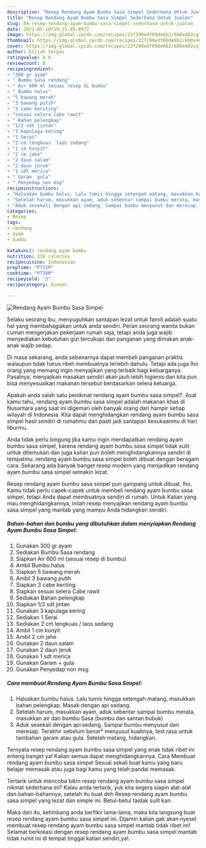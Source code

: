 ```yaml
---
description: "Resep Rendang Ayam Bumbu Sasa Simpel Sederhana Untuk Jualan"
title: "Resep Rendang Ayam Bumbu Sasa Simpel Sederhana Untuk Jualan"
slug: 84-resep-rendang-ayam-bumbu-sasa-simpel-sederhana-untuk-jualan
date: 2021-05-10T19:21:05.897Z
image: https://img-global.cpcdn.com/recipes/22f290edf69de6b2/680x482cq70/rendang-ayam-bumbu-sasa-simpel-foto-resep-utama.jpg
thumbnail: https://img-global.cpcdn.com/recipes/22f290edf69de6b2/680x482cq70/rendang-ayam-bumbu-sasa-simpel-foto-resep-utama.jpg
cover: https://img-global.cpcdn.com/recipes/22f290edf69de6b2/680x482cq70/rendang-ayam-bumbu-sasa-simpel-foto-resep-utama.jpg
author: Elijah Vargas
ratingvalue: 4.6
reviewcount: 8
recipeingredient:
- "300 gr ayam"
- " Bumbu Sasa rendang"
- " Air 600 ml sesuai resep di bumbu"
- " Bumbu halus"
- "5 bawang merah"
- "3 bawang putih"
- "3 cabe keriting"
- "sesuai selera Cabe rawit"
- " Bahan pelengkap"
- "1/2 sdt jintan"
- "3 kapulaga kering"
- "1 Serai"
- "2 cm lengkuas  laos sedang"
- "1 cm kunyit"
- "2 cm jahe"
- "2 daun salam"
- "2 daun jeruk"
- "1 sdt merica"
- " Garam  gula"
- " Penyedap non msg"
recipeinstructions:
- "Haluskan bumbu halus. Lalu tumis hingga setengah matang, masukkan bahan pelengkap. Masak dengan api sedang."
- "Setelah harum, masukkan ayam, aduk sebentar sampai bumbu merata, masukkan air dan bumbu Sasa (bumbu dan santan bubuk)"
- "Aduk sesekali dengan api sedang. Sampai bumbu menyusut dan meresap. Terakhir sebelum benar² menyusut kuahnya, test rasa untuk tambahan garam atau gula. Setelah matang, hidangkan."
categories:
- Resep
tags:
- rendang
- ayam
- bumbu

katakunci: rendang ayam bumbu 
nutrition: 234 calories
recipecuisine: Indonesian
preptime: "PT31M"
cooktime: "PT38M"
recipeyield: "3"
recipecategory: Dinner

---
```



![Rendang Ayam Bumbu Sasa Simpel](https://img-global.cpcdn.com/recipes/22f290edf69de6b2/680x482cq70/rendang-ayam-bumbu-sasa-simpel-foto-resep-utama.jpg)

Selaku seorang ibu, menyuguhkan santapan lezat untuk famili adalah suatu hal yang membahagiakan untuk anda sendiri. Peran seorang  wanita bukan cuman mengerjakan pekerjaan rumah saja, tetapi anda juga wajib menyediakan kebutuhan gizi tercukupi dan panganan yang dimakan anak-anak wajib sedap.

Di masa  sekarang, anda sebenarnya dapat membeli panganan praktis walaupun tidak harus ribet membuatnya terlebih dahulu. Tetapi ada juga lho orang yang memang ingin menyajikan yang terbaik bagi keluarganya. Pasalnya, menyajikan masakan sendiri akan jauh lebih higienis dan kita pun bisa menyesuaikan makanan tersebut berdasarkan selera keluarga. 



Apakah anda salah satu penikmat rendang ayam bumbu sasa simpel?. Asal kamu tahu, rendang ayam bumbu sasa simpel adalah makanan khas di Nusantara yang saat ini digemari oleh banyak orang dari hampir setiap wilayah di Indonesia. Kita dapat menghidangkan rendang ayam bumbu sasa simpel hasil sendiri di rumahmu dan pasti jadi santapan kesukaanmu di hari liburmu.

Anda tidak perlu bingung jika kamu ingin mendapatkan rendang ayam bumbu sasa simpel, karena rendang ayam bumbu sasa simpel tidak sulit untuk ditemukan dan juga kalian pun boleh menghidangkannya sendiri di tempatmu. rendang ayam bumbu sasa simpel boleh dibuat dengan beragam cara. Sekarang ada banyak banget resep modern yang menjadikan rendang ayam bumbu sasa simpel semakin lezat.

Resep rendang ayam bumbu sasa simpel pun gampang untuk dibuat, lho. Kamu tidak perlu capek-capek untuk membeli rendang ayam bumbu sasa simpel, tetapi Anda dapat membuatnya sendiri di rumah. Untuk Kalian yang mau menghidangkannya, inilah resep menyajikan rendang ayam bumbu sasa simpel yang mantab yang mampu Anda hidangkan sendiri.

<!--inarticleads1-->

##### Bahan-bahan dan bumbu yang dibutuhkan dalam menyiapkan Rendang Ayam Bumbu Sasa Simpel:

1. Gunakan 300 gr ayam
1. Sediakan  Bumbu Sasa rendang
1. Siapkan  Air 600 ml (sesuai resep di bumbu)
1. Ambil  Bumbu halus
1. Siapkan 5 bawang merah
1. Ambil 3 bawang putih
1. Siapkan 3 cabe keriting
1. Siapkan sesuai selera Cabe rawit
1. Sediakan  Bahan pelengkap
1. Siapkan 1/2 sdt jintan
1. Gunakan 3 kapulaga kering
1. Sediakan 1 Serai
1. Sediakan 2 cm lengkuas / laos sedang
1. Ambil 1 cm kunyit
1. Ambil 2 cm jahe
1. Gunakan 2 daun salam
1. Gunakan 2 daun jeruk
1. Gunakan 1 sdt merica
1. Gunakan  Garam + gula
1. Gunakan  Penyedap non msg




<!--inarticleads2-->

##### Cara membuat Rendang Ayam Bumbu Sasa Simpel:

1. Haluskan bumbu halus. Lalu tumis hingga setengah matang, masukkan bahan pelengkap. Masak dengan api sedang.
1. Setelah harum, masukkan ayam, aduk sebentar sampai bumbu merata, masukkan air dan bumbu Sasa (bumbu dan santan bubuk)
1. Aduk sesekali dengan api sedang. Sampai bumbu menyusut dan meresap. Terakhir sebelum benar² menyusut kuahnya, test rasa untuk tambahan garam atau gula. Setelah matang, hidangkan.




Ternyata resep rendang ayam bumbu sasa simpel yang enak tidak ribet ini enteng banget ya! Kalian semua dapat menghidangkannya. Cara Membuat rendang ayam bumbu sasa simpel Sesuai sekali buat kamu yang baru belajar memasak atau juga bagi kamu yang telah pandai memasak.

Tertarik untuk mencoba bikin resep rendang ayam bumbu sasa simpel nikmat sederhana ini? Kalau anda tertarik, yuk kita segera siapin alat-alat dan bahan-bahannya, setelah itu buat deh Resep rendang ayam bumbu sasa simpel yang lezat dan simple ini. Betul-betul taidak sulit kan. 

Maka dari itu, ketimbang anda berfikir lama-lama, maka kita langsung buat resep rendang ayam bumbu sasa simpel ini. Dijamin kalian gak akan nyesel membuat resep rendang ayam bumbu sasa simpel mantab tidak ribet ini! Selamat berkreasi dengan resep rendang ayam bumbu sasa simpel mantab tidak rumit ini di tempat tinggal kalian sendiri,ya!.


